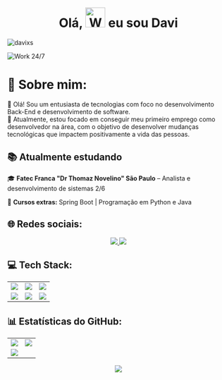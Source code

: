 <h1 align="center"> Olá, <img src="https://raw.githubusercontent.com/nixin72/nixin72/master/wave.gif" 
         alt="Waving hand animated gif"
         height="45"
         width="45" /> eu sou Davi</h1>

<p align="left"> <img src="https://komarev.com/ghpvc/?username=davixs&label=Views&color=blue&style=plastic&style=for-the-badge" alt="davixs" /> </p>

![Work 24/7](https://user-images.githubusercontent.com/71903343/197866667-e931aa3b-b1c7-417c-b4de-e9405ab890a8.gif)

# 💫 Sobre mim:
👋 Olá! Sou um entusiasta de tecnologias com foco no desenvolvimento Back-End e desenvolvimento de software.  
🎯 Atualmente, estou focado em conseguir meu primeiro emprego como desenvolvedor na área, com o objetivo de desenvolver mudanças tecnológicas que impactem positivamente a vida das pessoas.

## 📚 Atualmente estudando  
🎓 **Fatec Franca "Dr Thomaz Novelino" São Paulo** – Analista e desenvolvimento de sistemas 2/6  

📌 **Cursos extras:** Spring Boot | Programação em Python e Java

## 🌐 Redes sociais:

<div align="center">
  <a href="https://linkedin.com/in/davi-xavier-silva/">
    <img src="https://img.shields.io/badge/LinkedIn-%230077B5.svg?style=for-the-badge&logo=linkedin&logoColor=white" />
  </a>
  <a href="mailto:xaviersilvadavi@gmail.com">
    <img src="https://img.shields.io/badge/Email-D14836?style=for-the-badge&logo=gmail&logoColor=white" />
  </a>
</div>

## 💻 Tech Stack:

<div align="center">

<table>
  <tr>
    <td align="center">
      <img src="https://img.shields.io/badge/java-%23ED8B00.svg?style=for-the-badge&logo=openjdk&logoColor=white" />
    </td>
    <td align="center">
      <img src="https://img.shields.io/badge/python-3670A0?style=for-the-badge&logo=python&logoColor=ffdd54" />
    </td>
    <td align="center">
      <img src="https://img.shields.io/badge/html5-%23E34F26.svg?style=for-the-badge&logo=html5&logoColor=white" />
    </td>
  </tr>
  <tr>
    <td align="center">
      <img src="https://img.shields.io/badge/css3-%231572B6.svg?style=for-the-badge&logo=css3&logoColor=white" />
    </td>
    <td align="center">
      <img src="https://img.shields.io/badge/mysql-4479A1.svg?style=for-the-badge&logo=mysql&logoColor=white" />
    </td>
    <td align="center">
      <img src="https://img.shields.io/badge/AWS-%23FF9900.svg?style=for-the-badge&logo=amazon-aws&logoColor=white" />
    </td>
  </tr>
</table>

</div>

## 📊 Estatísticas do GitHub:

<div align="center">

<table>
  <tr>
    <td>
      <img src="https://github-readme-stats.vercel.app/api?username=daviixs&theme=dark&hide_border=false&include_all_commits=false&count_private=true" />
    </td>
    <td>
      <img src="https://nirzak-streak-stats.vercel.app/?user=daviixs&theme=dark&hide_border=false" />
    </td>
  </tr>
  <tr>
    <td colspan="2">
      <img src="https://github-readme-stats.vercel.app/api/top-langs/?username=daviixs&theme=dark&hide_border=false&include_all_commits=false&count_private=true&layout=compact" />
    </td>
  </tr>
</table>

</div>

<p align="center">
  <a href="https://visitcount.itsvg.in">
    <img src="https://visitcount.itsvg.in/api?id=daviixs&icon=0&color=0" />
  </a>
</p>
